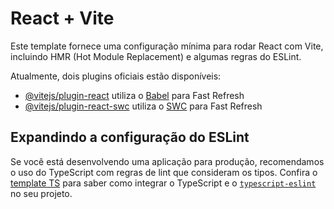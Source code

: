 # React + Vite

Este template fornece uma configuração mínima para rodar React com Vite, incluindo HMR (Hot Module Replacement) e algumas regras do ESLint.

Atualmente, dois plugins oficiais estão disponíveis:

- [@vitejs/plugin-react](https://github.com/vitejs/vite-plugin-react/blob/main/packages/plugin-react) utiliza o [Babel](https://babeljs.io/) para Fast Refresh
- [@vitejs/plugin-react-swc](https://github.com/vitejs/vite-plugin-react/blob/main/packages/plugin-react-swc) utiliza o [SWC](https://swc.rs/) para Fast Refresh

## Expandindo a configuração do ESLint

Se você está desenvolvendo uma aplicação para produção, recomendamos o uso do TypeScript com regras de lint que consideram os tipos. Confira o [template TS](https://github.com/vitejs/vite/tree/main/packages/create-vite/template-react-ts) para saber como integrar o TypeScript e o [`typescript-eslint`](https://typescript-eslint.io) no seu projeto.
